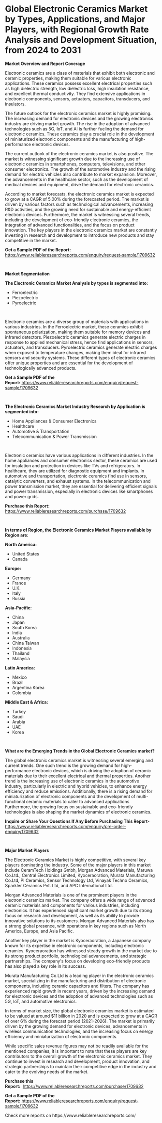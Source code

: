 <p><h1>Global Electronic Ceramics Market by Types, Applications, and Major Players, with Regional Growth Rate Analysis and Development Situation, from 2024 to 2031</h1></p><p><strong>Market Overview and Report Coverage</strong></p>
<p><p>Electronic ceramics are a class of materials that exhibit both electronic and ceramic properties, making them suitable for various electronic applications. These ceramics possess excellent electrical properties such as high dielectric strength, low dielectric loss, high insulation resistance, and excellent thermal conductivity. They find extensive applications in electronic components, sensors, actuators, capacitors, transducers, and insulators.</p><p>The future outlook for the electronic ceramics market is highly promising. The increasing demand for electronic devices and the growing electronics industry are driving market growth. The rise in the adoption of advanced technologies such as 5G, IoT, and AI is further fueling the demand for electronic ceramics. These ceramics play a crucial role in the development of miniaturized electronic components and the manufacturing of high-performance electronic devices.</p><p>The current outlook of the electronic ceramics market is also positive. The market is witnessing significant growth due to the increasing use of electronic ceramics in smartphones, computers, televisions, and other consumer electronics. The growth of the automotive industry and the rising demand for electric vehicles also contribute to market expansion. Moreover, the advancements in the healthcare sector, such as the development of medical devices and equipment, drive the demand for electronic ceramics.</p><p>According to market forecasts, the electronic ceramics market is expected to grow at a CAGR of 5.00% during the forecasted period. The market is driven by various factors such as technological advancements, increasing R&D activities, and the growing need for sustainable and energy-efficient electronic devices. Furthermore, the market is witnessing several trends, including the development of eco-friendly electronic ceramics, the integration of advanced functionalities, and the focus on product innovation. The key players in the electronic ceramics market are constantly investing in research and development to introduce new products and stay competitive in the market.</p></p>
<p><strong>Get a Sample PDF of the Report:</strong> <a href="https://www.reliableresearchreports.com/enquiry/request-sample/1709632">https://www.reliableresearchreports.com/enquiry/request-sample/1709632</a></p>
<p>&nbsp;</p>
<p><strong>Market Segmentation</strong></p>
<p><strong>The Electronic Ceramics Market Analysis by types is segmented into:</strong></p>
<p><ul><li>Ferroelectric</li><li>Piezoelectric</li><li>Pyroelectric</li></ul></p>
<p>&nbsp;</p>
<p><p>Electronic ceramics are a diverse group of materials with applications in various industries. In the Ferroelectric market, these ceramics exhibit spontaneous polarization, making them suitable for memory devices and infrared detectors. Piezoelectric ceramics generate electric charges in response to applied mechanical stress, hence find applications in sensors, actuators, and transducers. Pyroelectric ceramics generate electric charges when exposed to temperature changes, making them ideal for infrared sensors and security systems. These different types of electronic ceramics offer unique properties and are essential for the development of technologically advanced products.</p></p>
<p><strong>Get a Sample PDF of the Report:</strong>&nbsp;<a href="https://www.reliableresearchreports.com/enquiry/request-sample/1709632">https://www.reliableresearchreports.com/enquiry/request-sample/1709632</a></p>
<p>&nbsp;</p>
<p><strong>The Electronic Ceramics Market Industry Research by Application is segmented into:</strong></p>
<p><ul><li>Home Appliances & Consumer Electronics</li><li>Healthcare</li><li>Automotive & Transportation</li><li>Telecommunication & Power Transmission</li></ul></p>
<p>&nbsp;</p>
<p><p>Electronic ceramics have various applications in different industries. In the home appliances and consumer electronics sector, these ceramics are used for insulation and protection in devices like TVs and refrigerators. In healthcare, they are utilized for diagnostic equipment and implants. In automotive and transportation, electronic ceramics find use in sensors, catalytic converters, and exhaust systems. In the telecommunication and power transmission market, they are essential for delivering efficient signals and power transmission, especially in electronic devices like smartphones and power grids.</p></p>
<p><strong>Purchase this Report:</strong>&nbsp; <a href="https://www.reliableresearchreports.com/purchase/1709632">https://www.reliableresearchreports.com/purchase/1709632</a></p>
<p>&nbsp;</p>
<p><strong>In terms of Region, the Electronic Ceramics Market Players available by Region are:</strong></p>
<p>
    <p> <strong> North America: </strong>
        <ul>
            <li>United States</li>
            <li>Canada</li>
        </ul>
        </p> 
    <p> <strong> Europe: </strong>
        <ul>
            <li>Germany</li>
            <li>France</li>
            <li>U.K.</li>
            <li>Italy</li>
            <li>Russia</li>
        </ul>
        </p> 
    <p> <strong> Asia-Pacific: </strong>
        <ul>
            <li>China</li>
            <li>Japan</li>
            <li>South Korea</li>
            <li>India</li>
            <li>Australia</li>
            <li>China Taiwan</li>
            <li>Indonesia</li>
            <li>Thailand</li>
            <li>Malaysia</li>
        </ul>
        </p> 
    <p> <strong> Latin America: </strong>
        <ul>
            <li>Mexico</li>
            <li>Brazil</li>
            <li>Argentina Korea</li>
            <li>Colombia</li>
        </ul>
        </p> 
    <p> <strong> Middle East & Africa: </strong>
        <ul>
            <li>Turkey</li>
            <li>Saudi</li>
            <li>Arabia</li>
            <li>UAE</li>
            <li>Korea</li>
        </ul>
    </p>
    </p>
<p>&nbsp;</p>
<p><strong>What are the Emerging Trends in the Global Electronic Ceramics market?</strong></p>
<p><p>The global electronic ceramics market is witnessing several emerging and current trends. One such trend is the growing demand for high-performance electronic devices, which is driving the adoption of ceramic materials due to their excellent electrical and thermal properties. Another trend is the increasing use of electronic ceramics in the automotive industry, particularly in electric and hybrid vehicles, to enhance energy efficiency and reduce emissions. Additionally, there is a rising demand for miniaturization of electronic components and the development of multi-functional ceramic materials to cater to advanced applications. Furthermore, the growing focus on sustainable and eco-friendly technologies is also shaping the market dynamics of electronic ceramics.</p></p>
<p><strong>Inquire or Share Your Questions If Any Before Purchasing This Report</strong>- <a href="https://www.reliableresearchreports.com/enquiry/pre-order-enquiry/1709632">https://www.reliableresearchreports.com/enquiry/pre-order-enquiry/1709632</a></p>
<p>&nbsp;</p>
<p><strong>Major Market Players</strong></p>
<p><p>The Electronic Ceramics Market is highly competitive, with several key players dominating the industry. Some of the major players in this market include CeramTech Holdings Gmbh, Morgan Advanced Materials, Maruwa Co.Ltd., Central Electronics Limited, Kyoceraoration, Murata Manufacturing Co.Ltd, PI Ceramics, Sensor Technology Ltd, Vinayak Techno Ceramics, Sparkler Ceramics Pvt. Ltd, and APC International Ltd.</p><p>Morgan Advanced Materials is one of the prominent players in the electronic ceramics market. The company offers a wide range of advanced ceramic materials and components for various industries, including electronics. It has experienced significant market growth due to its strong focus on research and development, as well as its ability to provide innovative solutions to its customers. Morgan Advanced Materials also has a strong global presence, with operations in key regions such as North America, Europe, and Asia Pacific.</p><p>Another key player in the market is Kyoceraoration, a Japanese company known for its expertise in electronic components, including electronic ceramics. Kyoceraoration has witnessed steady growth in the market due to its strong product portfolio, technological advancements, and strategic partnerships. The company's focus on developing eco-friendly products has also played a key role in its success.</p><p>Murata Manufacturing Co.Ltd is a leading player in the electronic ceramics market, specializing in the manufacturing and distribution of electronic components, including ceramic capacitors and filters. The company has experienced rapid growth in recent years, driven by the increasing demand for electronic devices and the adoption of advanced technologies such as 5G, IoT, and automotive electronics.</p><p>In terms of market size, the global electronic ceramics market is estimated to be valued at around $11 billion in 2020 and is expected to grow at a CAGR of over 6% during the forecast period (2021-2026). The market is primarily driven by the growing demand for electronic devices, advancements in wireless communication technologies, and the increasing focus on energy efficiency and miniaturization of electronic components.</p><p>While specific sales revenue figures may not be readily available for the mentioned companies, it is important to note that these players are key contributors to the overall growth of the electronic ceramics market. They continue to invest in research and development, product innovation, and strategic partnerships to maintain their competitive edge in the industry and cater to the evolving needs of the market.</p></p>
<p><strong>Purchase this Report:</strong>&nbsp;&nbsp;<a href="https://www.reliableresearchreports.com/purchase/1709632">https://www.reliableresearchreports.com/purchase/1709632</a></p>
<p></p>
<p><strong>Get a Sample PDF of the Report:</strong>&nbsp;<a href="https://www.reliableresearchreports.com/enquiry/request-sample/1709632">https://www.reliableresearchreports.com/enquiry/request-sample/1709632</a></p>
<p>Check more reports on https://www.reliableresearchreports.com/</p>